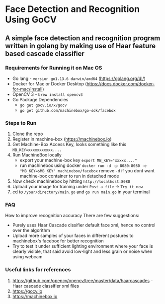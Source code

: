 Face Detection and Recognition Using GoCV
=========
## A simple face detection and recognition program written in golang by making use of Haar feature based cascade classifier
### Requirements for Running it on Mac OS
* Go lang - `version go1.13.6 darwin/amd64` (https://golang.org/dl/)
* Docker for Mac or Docker Desktop (https://docs.docker.com/docker-for-mac/install)
* OpenCV 3 - `brew install opencv3`
* Go Package Dependencies 
   * `go get gocv.io/x/gocv`
   * `go get github.com/machinebox/go-sdk/facebox`

### Steps to Run 
1. Clone the repo 
2. Register in machine-box (https://machinebox.io)
3. Get Machine-Box Access Key, looks something like this `MB_KEY=xxxxxxxxxxx....`
4. Run MachineBox locally 
    *  export your machine-box key `export MB_KEY="xxxxx...."`
    *  run machinebox using docker `docker run -d -p 8080:8080 -e "MB_KEY=$MB_KEY" machinebox/facebox` remove `-d` if you dont want machine-box container to run in detached mode
5. Now check machinebox by hitting `http://localhost:8080`
6. Upload your image for training under `Post a file` -> `Try it now`
7. cd to `/your/directory/main.go` and `go run main.go` in your terminal

### FAQ 
How to improve recognition accuracy
There are few suggestions:
* Purely uses Haar Cascade clssifier default face xml, hence no control over the algorithm
* Upload more samples of your faces in different postures to machinebox's facebox for better recognition
* Try to test it under sufficient lighting environment where your face is clearly visible, that said avoid low-light and less grain or noise when using webcam

### Useful links for references
1. https://github.com/opencv/opencv/tree/master/data/haarcascades  - Haar cascade classifier xml files
2. https://gocv.io
3. https://machinebox.io